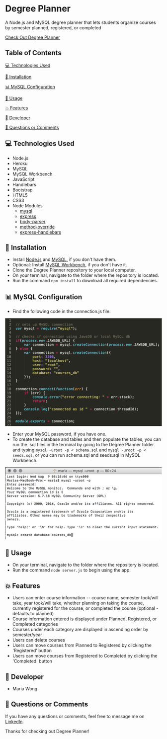 
# Degree Planner

A Node.js and MySQL degree planner that lets students organize courses by semester planned, registered, or completed

[Check Out Degree Planner](https://degree-planner1.herokuapp.com/)


## Table of Contents

[:computer:  Technologies Used](#technologies-used)

[:dvd:  Installation](#installation)

[:bar_chart:  MySQL Configuration](#mysql-configuration)

[:crystal_ball:  Usage](#usage)

[:boom:  Features](#features)

[:bust_in_silhouette:  Developer](#developer)

[:email:  Questions or Comments](#questions-or-comments)


## <a name="technologies-used"></a> :computer: Technologies Used 

* Node.js
* Heroku
* MySQL
* MySQL Workbench
* JavaScript
* Handlebars
* Bootstrap
* HTML5
* CSS3
* Node Modules
	* [mysql](https://www.npmjs.com/package/mysql) 
	* [express](https://www.npmjs.com/package/express)
	* [body-parser](https://www.npmjs.com/package/body-parser) 
	* [method-override](https://www.npmjs.com/package/method-override) 
	* [express-handlebars](https://www.npmjs.com/package/express-handlebars) 


## <a name="installation"></a> :dvd: Installation 

* Install [Node.js](https://nodejs.org/en/download/) and [MySQL](https://www.mysql.com/downloads/), if you don't have them.
* Optional: Install [MySQL Workbench](https://dev.mysql.com/downloads/workbench/), if you don't have it.
* Clone the Degree Planner repository to your local computer.
* On your terminal, navigate to the folder where the repository is located.
* Run the command `npm install` to download all required dependencies.


## <a name="mysql-configuration"></a> :bar_chart: MySQL Configuration 

* Find the following code in the connection.js file.

![screenshot of connection file](/screenshots/connection.png)

* Enter your MySQL password, if you have one.
* To create the database and tables and then populate the tables, you can run the .sql files in the terminal by going to the Degree Planner folder and typing `mysql -uroot -p < schema.sql` and `mysql -uroot -p < seeds.sql`, or you can run schema.sql and seeds.sql in MySQL Workbench.

![screenshot of MySQL database creation](/screenshots/mysql.png)


## <a name="usage"></a> :crystal_ball: Usage 

* On your terminal, navigate to the folder where the repository is located.
* Run the command `node server.js` to begin using the app.


## <a name="features"></a> :boom: Features

* Users can enter course information -- course name, semester took/will take, year took/will take, whether planning on taking the course, currently registered for the course, or completed the course (optional - defaults to planned)
* Course information entered is displayed under Planned, Registered, or Completed categories
* Courses under each category are displayed in ascending order by semester/year 
* Users can delete courses
* Users can move courses from Planned to Registered by clicking the 'Registered' button
* Users can move courses from Registered to Completed by clicking the 'Completed' button


## <a name="developer"></a> :bust_in_silhouette: Developer

* Maria Wong 


## <a name="questions-or-comments"></a> :email: Questions or Comments 

If you have any questions or comments, feel free to message me on [LinkedIn](https://www.linkedin.com/in/maria-wong/).

Thanks for checking out Degree Planner!
